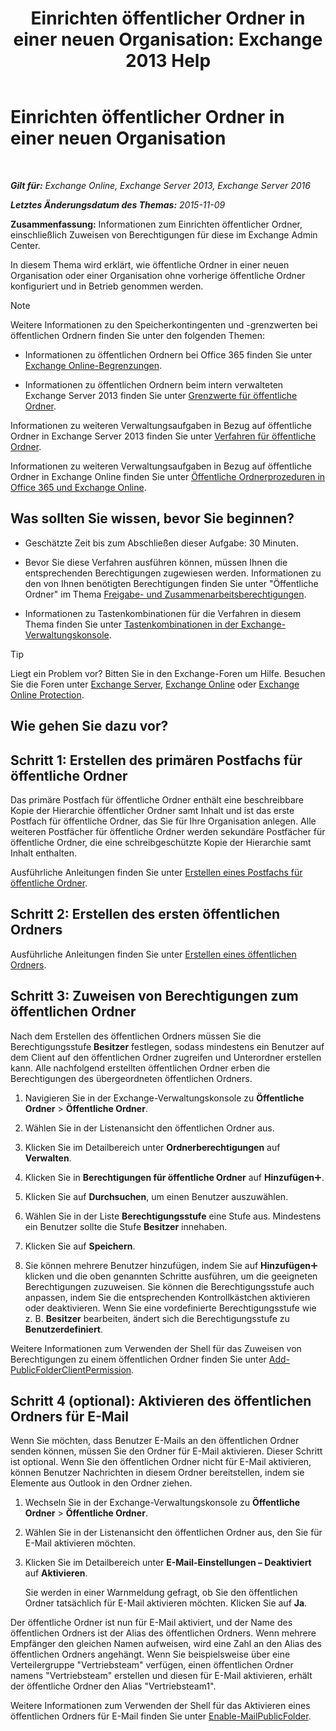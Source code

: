 ﻿---
title: 'Einrichten öffentlicher Ordner in einer neuen Organisation: Exchange 2013 Help'
TOCTitle: Einrichten öffentlicher Ordner in einer neuen Organisation
ms:assetid: 7b419906-8977-47f0-8687-a87911b5ebec
ms:mtpsurl: https://technet.microsoft.com/de-de/library/JJ651147(v=EXCHG.150)
ms:contentKeyID: 50476003
ms.date: 04/24/2018
mtps_version: v=EXCHG.150
ms.translationtype: HT
---

# Einrichten öffentlicher Ordner in einer neuen Organisation

 

_**Gilt für:** Exchange Online, Exchange Server 2013, Exchange Server 2016_

_**Letztes Änderungsdatum des Themas:** 2015-11-09_

**Zusammenfassung:**  Informationen zum Einrichten öffentlicher Ordner, einschließlich Zuweisen von Berechtigungen für diese im Exchange Admin Center.

In diesem Thema wird erklärt, wie öffentliche Ordner in einer neuen Organisation oder einer Organisation ohne vorherige öffentliche Ordner konfiguriert und in Betrieb genommen werden.


> [!NOTE]
> Weitere Informationen zu den Speicherkontingenten und -grenzwerten bei öffentlichen Ordnern finden Sie unter den folgenden Themen: 
> <UL>
> <LI>
> <P>Informationen zu öffentlichen Ordnern bei Office 365 finden Sie unter <A href="https://go.microsoft.com/fwlink/?linkid=391188">Exchange Online-Begrenzungen</A>.</P>
> <LI>
> <P>Informationen zu öffentlichen Ordnern beim intern verwalteten Exchange Server 2013 finden Sie unter <A href="limits-for-public-folders-exchange-2013-help.md">Grenzwerte für öffentliche Ordner</A>.</P></LI></UL>



Informationen zu weiteren Verwaltungsaufgaben in Bezug auf öffentliche Ordner in Exchange Server 2013 finden Sie unter [Verfahren für öffentliche Ordner](public-folder-procedures-exchange-2013-help.md).

Informationen zu weiteren Verwaltungsaufgaben in Bezug auf öffentliche Ordner in Exchange Online finden Sie unter [Öffentliche Ordnerprozeduren in Office 365 und Exchange Online](https://technet.microsoft.com/de-de/library/jj966272\(v=exchg.150\)).

## Was sollten Sie wissen, bevor Sie beginnen?

  - Geschätzte Zeit bis zum Abschließen dieser Aufgabe: 30 Minuten.

  - Bevor Sie diese Verfahren ausführen können, müssen Ihnen die entsprechenden Berechtigungen zugewiesen werden. Informationen zu den von Ihnen benötigten Berechtigungen finden Sie unter "Öffentliche Ordner" im Thema [Freigabe- und Zusammenarbeitsberechtigungen](sharing-and-collaboration-permissions-exchange-2013-help.md).

  - Informationen zu Tastenkombinationen für die Verfahren in diesem Thema finden Sie unter [Tastenkombinationen in der Exchange-Verwaltungskonsole](keyboard-shortcuts-in-the-exchange-admin-center-exchange-online-protection-help.md).


> [!TIP]
> Liegt ein Problem vor? Bitten Sie in den Exchange-Foren um Hilfe. Besuchen Sie die Foren unter <A href="https://go.microsoft.com/fwlink/p/?linkid=60612">Exchange Server</A>, <A href="https://go.microsoft.com/fwlink/p/?linkid=267542">Exchange Online</A> oder <A href="https://go.microsoft.com/fwlink/p/?linkid=285351">Exchange Online Protection</A>.



## Wie gehen Sie dazu vor?

## Schritt 1: Erstellen des primären Postfachs für öffentliche Ordner

Das primäre Postfach für öffentliche Ordner enthält eine beschreibbare Kopie der Hierarchie öffentlicher Ordner samt Inhalt und ist das erste Postfach für öffentliche Ordner, das Sie für Ihre Organisation anlegen. Alle weiteren Postfächer für öffentliche Ordner werden sekundäre Postfächer für öffentliche Ordner, die eine schreibgeschützte Kopie der Hierarchie samt Inhalt enthalten.

Ausführliche Anleitungen finden Sie unter [Erstellen eines Postfachs für öffentliche Ordner](https://review.docs.microsoft.com/de-de/exchange/collaboration-exo/public-folders/create-public-folder-mailbox).

## Schritt 2: Erstellen des ersten öffentlichen Ordners

Ausführliche Anleitungen finden Sie unter [Erstellen eines öffentlichen Ordners](https://review.docs.microsoft.com/de-de/exchange/collaboration-exo/public-folders/create-public-folder).

## Schritt 3: Zuweisen von Berechtigungen zum öffentlichen Ordner

Nach dem Erstellen des öffentlichen Ordners müssen Sie die Berechtigungsstufe **Besitzer** festlegen, sodass mindestens ein Benutzer auf dem Client auf den öffentlichen Ordner zugreifen und Unterordner erstellen kann. Alle nachfolgend erstellten öffentlichen Ordner erben die Berechtigungen des übergeordneten öffentlichen Ordners.

1.  Navigieren Sie in der Exchange-Verwaltungskonsole zu **Öffentliche Ordner** \> **Öffentliche Ordner**.

2.  Wählen Sie in der Listenansicht den öffentlichen Ordner aus.

3.  Klicken Sie im Detailbereich unter **Ordnerberechtigungen** auf **Verwalten**.

4.  Klicken Sie in **Berechtigungen für öffentliche Ordner** auf **Hinzufügen**![Hinzufügen (Symbol)](images/JJ218640.c1e75329-d6d7-4073-a27d-498590bbb558(EXCHG.150).gif "Hinzufügen (Symbol)").

5.  Klicken Sie auf **Durchsuchen**, um einen Benutzer auszuwählen.

6.  Wählen Sie in der Liste **Berechtigungsstufe** eine Stufe aus. Mindestens ein Benutzer sollte die Stufe **Besitzer** innehaben.

7.  Klicken Sie auf **Speichern**.

8.  Sie können mehrere Benutzer hinzufügen, indem Sie auf **Hinzufügen**![Hinzufügen (Symbol)](images/JJ218640.c1e75329-d6d7-4073-a27d-498590bbb558(EXCHG.150).gif "Hinzufügen (Symbol)") klicken und die oben genannten Schritte ausführen, um die geeigneten Berechtigungen zuzuweisen. Sie können die Berechtigungsstufe auch anpassen, indem Sie die entsprechenden Kontrollkästchen aktivieren oder deaktivieren. Wenn Sie eine vordefinierte Berechtigungsstufe wie z. B. **Besitzer** bearbeiten, ändert sich die Berechtigungsstufe zu **Benutzerdefiniert**.

Weitere Informationen zum Verwenden der Shell für das Zuweisen von Berechtigungen zu einem öffentlichen Ordner finden Sie unter [Add-PublicFolderClientPermission](https://technet.microsoft.com/de-de/library/bb124743\(v=exchg.150\)).

## Schritt 4 (optional): Aktivieren des öffentlichen Ordners für E-Mail

Wenn Sie möchten, dass Benutzer E-Mails an den öffentlichen Ordner senden können, müssen Sie den Ordner für E-Mail aktivieren. Dieser Schritt ist optional. Wenn Sie den öffentlichen Ordner nicht für E-Mail aktivieren, können Benutzer Nachrichten in diesem Ordner bereitstellen, indem sie Elemente aus Outlook in den Ordner ziehen.

1.  Wechseln Sie in der Exchange-Verwaltungskonsole zu **Öffentliche Ordner** \> **Öffentliche Ordner**.

2.  Wählen Sie in der Listenansicht den öffentlichen Ordner aus, den Sie für E-Mail aktivieren möchten.

3.  Klicken Sie im Detailbereich unter **E-Mail-Einstellungen – Deaktiviert** auf **Aktivieren**.
    
    Sie werden in einer Warnmeldung gefragt, ob Sie den öffentlichen Ordner tatsächlich für E-Mail aktivieren möchten. Klicken Sie auf **Ja**.

Der öffentliche Ordner ist nun für E-Mail aktiviert, und der Name des öffentlichen Ordners ist der Alias des öffentlichen Ordners. Wenn mehrere Empfänger den gleichen Namen aufweisen, wird eine Zahl an den Alias des öffentlichen Ordners angehängt. Wenn Sie beispielsweise über eine Verteilergruppe "Vertriebsteam" verfügen, einen öffentlichen Ordner namens "Vertriebsteam" erstellen und diesen für E-Mail aktivieren, erhält der öffentliche Ordner den Alias "Vertriebsteam1".

Weitere Informationen zum Verwenden der Shell für das Aktivieren eines öffentlichen Ordners für E-Mail finden Sie unter [Enable-MailPublicFolder](https://technet.microsoft.com/de-de/library/aa998824\(v=exchg.150\)).

